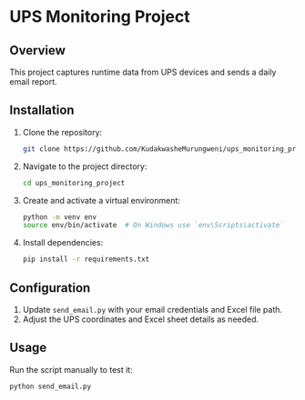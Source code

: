 # UPS Monitoring Project

## Overview
This project captures runtime data from UPS devices and sends a daily email report.

## Installation

1. Clone the repository:
    ```bash
    git clone https://github.com/KudakwasheMurungweni/ups_monitoring_project.git
    ```

2. Navigate to the project directory:
    ```bash
    cd ups_monitoring_project
    ```

3. Create and activate a virtual environment:
    ```bash
    python -m venv env
    source env/bin/activate  # On Windows use `env\Scripts\activate`
    ```

4. Install dependencies:
    ```bash
    pip install -r requirements.txt
    ```

## Configuration

1. Update `send_email.py` with your email credentials and Excel file path.
2. Adjust the UPS coordinates and Excel sheet details as needed.

## Usage

Run the script manually to test it:
```bash
python send_email.py
